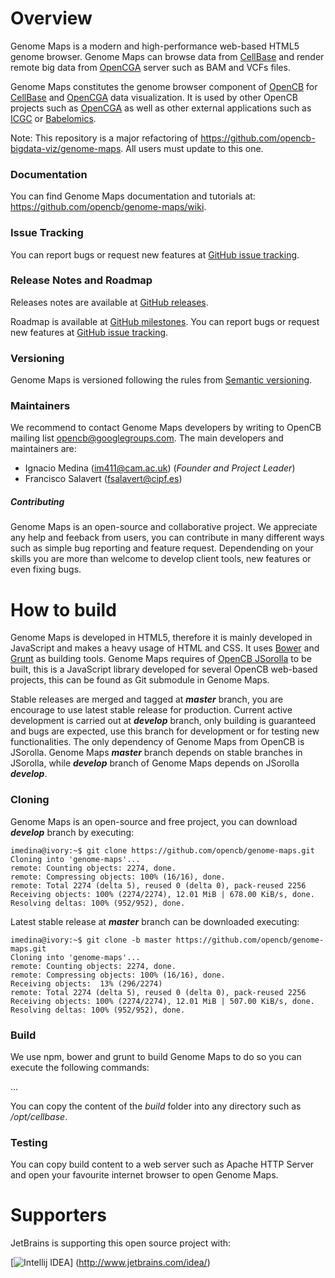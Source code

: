 # Overview
Genome Maps is a modern and high-performance web-based HTML5 genome browser. Genome Maps can browse data from [CellBase](https://github.com/opencb/cellbase) and render remote big data from [OpenCGA](https://github.com/opencb/opencga) server such as BAM and VCFs files.

Genome Maps constitutes the genome browser component of [OpenCB](http://www.opencb.org/) for [CellBase](https://github.com/opencb/cellbase) and [OpenCGA](https://github.com/opencb/opencga) data visualization. It is used by other OpenCB projects such as [OpenCGA](https://github.com/opencb/opencga) as well as other external applications such as [ICGC](https://dcc.icgc.org/) or [Babelomics](http://www.babelomics.org/).

Note: This repository is a major refactoring of https://github.com/opencb-bigdata-viz/genome-maps. All users must update to this one.

### Documentation
You can find Genome Maps documentation and tutorials at: https://github.com/opencb/genome-maps/wiki.

### Issue Tracking
You can report bugs or request new features at [GitHub issue tracking](https://github.com/opencb/genome-maps/issues).

### Release Notes and Roadmap
Releases notes are available at [GitHub releases](https://github.com/opencb/genome-maps/releases).

Roadmap is available at [GitHub milestones](https://github.com/opencb/genome-maps/milestones). You can report bugs or request new features at [GitHub issue tracking](https://github.com/opencb/genome-maps/issues).

### Versioning
Genome Maps is versioned following the rules from [Semantic versioning](http://semver.org/).

### Maintainers
We recommend to contact Genome Maps developers by writing to OpenCB mailing list opencb@googlegroups.com. The main developers and maintainers are:
* Ignacio Medina (im411@cam.ac.uk) (_Founder and Project Leader_)
* Francisco Salavert (fsalavert@cipf.es)

##### Contributing
Genome Maps is an open-source and collaborative project. We appreciate any help and feeback from users, you can contribute in many different ways such as simple bug reporting and feature request. Dependending on your skills you are more than welcome to develop client tools, new features or even fixing bugs.


# How to build 
Genome Maps is developed in HTML5, therefore it is mainly developed in JavaScript and makes a heavy usage of HTML and CSS. It uses [Bower](http://bower.io/) and [Grunt](http://gruntjs.com/) as building tools. Genome Maps requires of [OpenCB JSorolla](https://github.com/opencb/jsorolla) to be built, this is a JavaScript library developed for several OpenCB web-based projects, this can be found as Git submodule in Genome Maps.

Stable releases are merged and tagged at **_master_** branch, you are encourage to use latest stable release for production. Current active development is carried out at **_develop_** branch, only building is guaranteed and bugs are expected, use this branch for development or for testing new functionalities. The only dependency of Genome Maps from OpenCB is JSorolla. Genome Maps **_master_** branch depends on stable branches in JSorolla, while **_develop_** branch of Genome Maps depends on JSorolla **_develop_**.

### Cloning
Genome Maps is an open-source and free project, you can download **_develop_** branch by executing:

    imedina@ivory:~$ git clone https://github.com/opencb/genome-maps.git
    Cloning into 'genome-maps'...
    remote: Counting objects: 2274, done.
    remote: Compressing objects: 100% (16/16), done.
    remote: Total 2274 (delta 5), reused 0 (delta 0), pack-reused 2256
    Receiving objects: 100% (2274/2274), 12.01 MiB | 678.00 KiB/s, done.
    Resolving deltas: 100% (952/952), done.

Latest stable release at **_master_** branch can be downloaded executing:

    imedina@ivory:~$ git clone -b master https://github.com/opencb/genome-maps.git
    Cloning into 'genome-maps'...
    remote: Counting objects: 2274, done.
    remote: Compressing objects: 100% (16/16), done.
    Receiving objects:  13% (296/2274)   
    remote: Total 2274 (delta 5), reused 0 (delta 0), pack-reused 2256
    Receiving objects: 100% (2274/2274), 12.01 MiB | 507.00 KiB/s, done.
    Resolving deltas: 100% (952/952), done.


### Build
We use npm, bower and grunt to build Genome Maps to do so you can execute the following commands:

...

You can copy the content of the _build_ folder into any directory such as _/opt/cellbase_.

### Testing
You can copy build content to a web server such as Apache HTTP Server and open your favourite internet browser to open Genome Maps. 


# Supporters
JetBrains is supporting this open source project with:

[![Intellij IDEA](https://www.jetbrains.com/idea/docs/logo_intellij_idea.png)]
(http://www.jetbrains.com/idea/)
